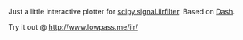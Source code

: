 Just a little interactive plotter for [scipy.signal.iirfilter](https://docs.scipy.org/doc/scipy/reference/generated/scipy.signal.iirfilter.html). Based on [Dash](https://plotly.com/dash/).

Try it out @ http://www.lowpass.me/iir/
